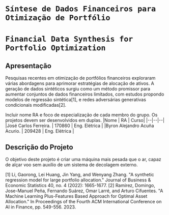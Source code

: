 # `Síntese de Dados Financeiros para Otimização de Portfólio`
# `Financial Data Synthesis for Portfolio Optimization`

## Apresentação

Pesquisas recentes em otimização de portfólios financeiros exploraram várias abordagens para aprimorar estratégias de alocação de ativos. A geração de dados sintéticos surgiu como um método promissor para aumentar conjuntos de dados financeiros limitados, com estudos propondo modelos de regressão sintética[1], e redes adversárias generativas condicionais modificadas[2].

 Incluir nome RA e foco de especialização de cada membro do grupo. Os projetos devem ser desenvolvidos em duplas.
 |Nome  | RA | Curso|
 |--|--|--|
 |José Carlos Ferreira.  | 170860  | Eng. Elétrica |
 |Byron Alejandro Acuña Acurio.  | 209428  | Eng. Elétrica |


## Descrição do Projeto

O objetivo deste projeto é criar uma máquina mais pesada que o ar, capaz de alçar voo sem auxílio de um sistema de decolagem externo.


[1] Li, Gaorong, Lei Huang, Jin Yang, and Wenyang Zhang. "A synthetic regression model for large portfolio allocation." Journal of Business & Economic Statistics 40, no. 4 (2022): 1665-1677.
[2] Ramirez, Domingo, Jose-Manuel Peña, Fernando Suárez, Omar Larré, and Arturo Cifuentes. "A Machine Learning Plus-Features Based Approach for Optimal Asset Allocation." In Proceedings of the Fourth ACM International Conference on AI in Finance, pp. 549-556. 2023.